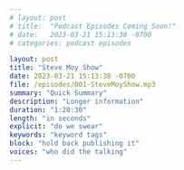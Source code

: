 ```yaml
---
# layout: post
# title:  "Podcast Episodes Coming Soon!"
# date:   2023-03-21 15:13:38 -0700
# categories: podcast episodes

layout: post 
title: "Steve Moy Show" 
date: 2023-03-21 15:13:38 -0700
file: /episodes/001-SteveMoyShow.mp3 
summary: "Quick Summary"
description: "Longer information" 
duration: "1:20:30" 
length: "in seconds" 
explicit: "do we swear" 
keywords: "keyword tags" 
block: "hold back publishing it" 
voices: "who did the talking"
---
```






<!-- 

You’ll find this post in your `_posts` directory. Go ahead and edit it and re-build the site to see your changes. You can rebuild the site in many different ways, but the most common way is to run `jekyll serve`, which launches a web server and auto-regenerates your site when a file is updated.

Jekyll requires blog post files to be named according to the following format:

`YEAR-MONTH-DAY-title.MARKUP`

Where `YEAR` is a four-digit number, `MONTH` and `DAY` are both two-digit numbers, and `MARKUP` is the file extension representing the format used in the file. After that, include the necessary front matter. Take a look at the source for this post to get an idea about how it works.

Jekyll also offers powerful support for code snippets:

{% highlight ruby %}
def print_hi(name)
  puts "Hi, #{name}"
end
print_hi('Tom')
#=> prints 'Hi, Tom' to STDOUT.
{% endhighlight %}

Check out the [Jekyll docs][jekyll-docs] for more info on how to get the most out of Jekyll. File all bugs/feature requests at [Jekyll’s GitHub repo][jekyll-gh]. If you have questions, you can ask them on [Jekyll Talk][jekyll-talk].

[jekyll-docs]: https://jekyllrb.com/docs/home
[jekyll-gh]:   https://github.com/jekyll/jekyll
[jekyll-talk]: https://talk.jekyllrb.com/

 -->
